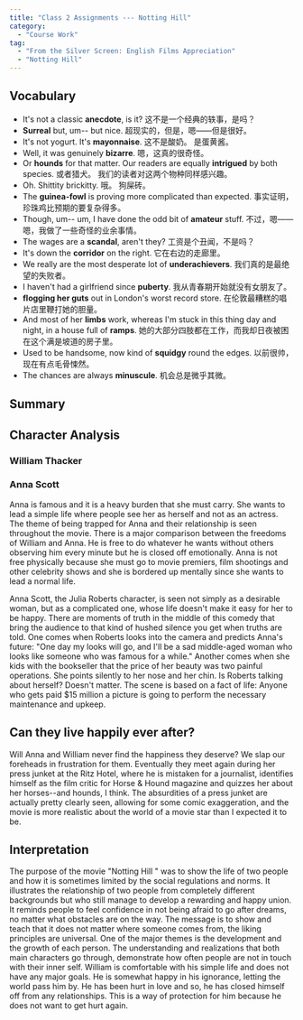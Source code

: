 ```yaml
---
title: "Class 2 Assignments --- Notting Hill"
category:
  - "Course Work"
tag:
  - "From the Silver Screen: English Films Appreciation"
  - "Notting Hill"
---
```


## Vocabulary

- It's not a classic **anecdote**, is it? 这不是一个经典的轶事，是吗？
- **Surreal** but, um-- but nice. 超现实的，但是，嗯——但是很好。
- It's not yogurt. It's **mayonnaise**. 这不是酸奶。 是蛋黄酱。
- Well, it was genuinely **bizarre**. 嗯，这真的很奇怪。
- Or **hounds** for that matter. Our readers are equally **intrigued** by both species. 或者猎犬。 我们的读者对这两个物种同样感兴趣。
- Oh. Shittity brickitty. 哦。 狗屎砖。
- The **guinea-fowl** is proving more complicated than expected. 事实证明，珍珠鸡比预期的要复杂得多。
- Though, um-- um, I have done the odd bit of **amateur** stuff. 不过，嗯——嗯，我做了一些奇怪的业余事情。
- The wages are a **scandal**, aren't they? 工资是个丑闻，不是吗？
- It's down the **corridor** on the right. 它在右边的走廊里。
- We really are the most desperate lot of **underachievers**. 我们真的是最绝望的失败者。
- I haven't had a girlfriend since **puberty**. 我从青春期开始就没有女朋友了。
- **flogging her guts** out in London's worst record store. 在伦敦最糟糕的唱片店里鞭打她的胆量。
- And most of her **limbs** work, whereas I'm stuck in this thing day and night, in a house full of **ramps**. 她的大部分四肢都在工作，而我却日夜被困在这个满是坡道的房子里。
- Used to be handsome, now kind of **squidgy** round the edges. 以前很帅，现在有点毛骨悚然。
- The chances are always **minuscule**. 机会总是微乎其微。

## Summary

## Character Analysis

### William Thacker

### Anna Scott

Anna is famous and it is a heavy burden that she must carry. She wants to lead a simple life where people see her as herself and not as an actress. The theme of being trapped for Anna and their relationship is seen throughout the movie. There is a major comparison between the freedoms of William and Anna. He is free to do whatever he wants without others observing him every minute but he is closed off emotionally. Anna is not free physically because she must go to movie premiers, film shootings and other celebrity shows and she is bordered up mentally since she wants to lead a normal life.

Anna Scott, the Julia Roberts character, is seen not simply as a desirable woman, but as a complicated one, whose life doesn't make it easy for her to be happy. There are moments of truth in the middle of this comedy that bring the audience to that kind of hushed silence you get when truths are told. One comes when Roberts looks into the camera and predicts Anna's future: "One day my looks will go, and I'll be a sad middle-aged woman who looks like someone who was famous for a while." Another comes when she kids with the bookseller that the price of her beauty was two painful operations. She points silently to her nose and her chin. Is Roberts talking about herself? Doesn't matter. The scene is based on a fact of life: Anyone who gets paid $15 million a picture is going to perform the necessary maintenance and upkeep.

## Can they live happily ever after?

Will Anna and William never find the happiness they deserve? We slap our foreheads in frustration for them. Eventually they meet again during her press junket at the Ritz Hotel, where he is mistaken for a journalist, identifies himself as the film critic for Horse & Hound magazine and quizzes her about her horses--and hounds, I think. The absurdities of a press junket are actually pretty clearly seen, allowing for some comic exaggeration, and the movie is more realistic about the world of a movie star than I expected it to be.

## Interpretation

The purpose of the movie "Notting Hill " was to show the life of two people and how it is sometimes limited by the social regulations and norms. It illustrates the relationship of two people from completely different backgrounds but who still manage to develop a rewarding and happy union. It reminds people to feel confidence in not being afraid to go after dreams, no matter what obstacles are on the way. The message is to show and teach that it does not matter where someone comes from, the liking principles are universal. One of the major themes is the development and the growth of each person. The understanding and realizations that both main characters go through, demonstrate how often people are not in touch with their inner self. William is comfortable with his simple life and does not have any major goals. He is somewhat happy in his ignorance, letting the world pass him by. He has been hurt in love and so, he has closed himself off from any relationships. This is a way of protection for him because he does not want to get hurt again.

